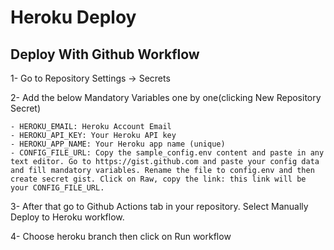 # Heroku Deploy

## Deploy With Github Workflow

   1- Go to Repository Settings -> Secrets 

   2- Add the below Mandatory Variables one by one(clicking New Repository Secret)

    - HEROKU_EMAIL: Heroku Account Email 
    - HEROKU_API_KEY: Your Heroku API key
    - HEROKU_APP_NAME: Your Heroku app name (unique)
    - CONFIG_FILE_URL: Copy the sample_config.env content and paste in any text editor. Go to https://gist.github.com and paste your config data and fill mandatory variables. Rename the file to config.env and then create secret gist. Click on Raw, copy the link: this link will be your CONFIG_FILE_URL.

   3- After that go to Github Actions tab in your repository. Select Manually Deploy to Heroku workflow.

   4- Choose heroku branch then click on Run workflow

  


